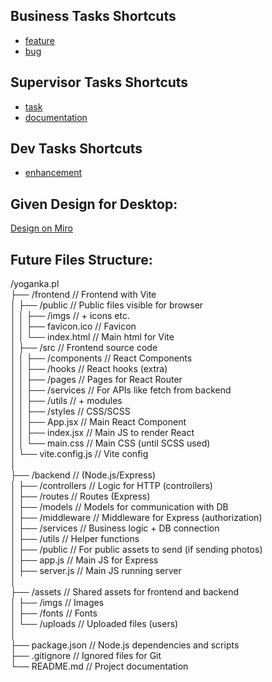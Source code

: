 ## Business Tasks Shortcuts
- [feature](https://github.com/MMadejsza/yoganka.pl/issues/new?template=task_template.yml&labels=feature,yoganka&assignees=MMadejsza)
- [bug](https://github.com/MMadejsza/yoganka.pl/issues/new?template=bug_template.yml&labels=bug,yoganka&assignees=MMadejsza)

## Supervisor Tasks Shortcuts
- [task](https://github.com/MMadejsza/yoganka.pl/issues/new?template=dev_issue_template.yml&labels=Supervisor&assignees=MMadejsza)
- [documentation](https://github.com/MMadejsza/yoganka.pl/issues/new?template=dev_issue_template.yml&labels=Supervisor,documentation&assignees=MMadejsza)
  
## Dev Tasks Shortcuts
- [enhancement](https://github.com/MMadejsza/yoganka.pl/issues/new?template=task_template.yml&labels=enhancement&assignees=MMadejsza)

## Given Design for Desktop:
[Design on Miro](https://miro.com/welcomeonboard/T3ZpUGNpamhxemJJMklKdUt6OHpOeXl1UGc4YUpRaVQ1d0xSeWtnaGU3d0FxVlpEakFvZmNLMTVGVm0zcXVRQnwzNDU4NzY0NTk5MDcxMjMzODE3fDI=?share_link_id=883729976940)

## Future Files Structure:
/yoganka.pl  
├── /frontend                  // Frontend with Vite  
│   ├── /public                // Public files visible for browser  
│   │   ├── /imgs              // + icons etc.  
│   │   ├── favicon.ico        // Favicon  
│   │   └── index.html         // Main html for Vite  
│   ├── /src                   // Frontend source code  
│   │   ├── /components        // React Components  
│   │   ├── /hooks             // React hooks (extra)  
│   │   ├── /pages             // Pages for React Router  
│   │   ├── /services          // For APIs like fetch from backend  
│   │   ├── /utils             // + modules  
│   │   ├── /styles            // CSS/SCSS  
│   │   ├── App.jsx            // Main React Component  
│   │   ├── index.jsx          // Main JS to render React  
│   │   └── main.css           // Main CSS (until SCSS used)  
│   └── vite.config.js         // Vite config  
│  
├── /backend                   // (Node.js/Express)  
│   ├── /controllers           // Logic for HTTP (controllers)  
│   ├── /routes                // Routes (Express)  
│   ├── /models                // Models for communication with DB  
│   ├── /middleware            // Middleware for Express (authorization)  
│   ├── /services              // Business logic + DB connection  
│   ├── /utils                 // Helper functions  
│   ├── /public                // For public assets to send (if sending photos)  
│   ├── app.js                 // Main JS for Express  
│   ├── server.js              // Main JS running server  
│  
├── /assets                    // Shared assets for frontend and backend  
│   ├── /imgs                  // Images  
│   ├── /fonts                 // Fonts  
│   └── /uploads               // Uploaded files (users)  
│  
├── package.json               // Node.js dependencies and scripts  
├── .gitignore                 // Ignored files for Git  
└── README.md                  // Project documentation  
